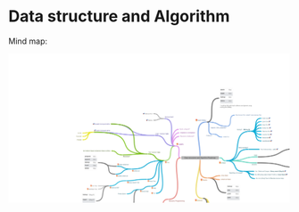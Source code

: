 # Data structure and Algorithm

Mind map:

<img src="./Data_structures_and_Algorithm_Roadmap.png" alt="Data_structures_and_Algorithm_Roadmap" style="zoom:96%;" />
